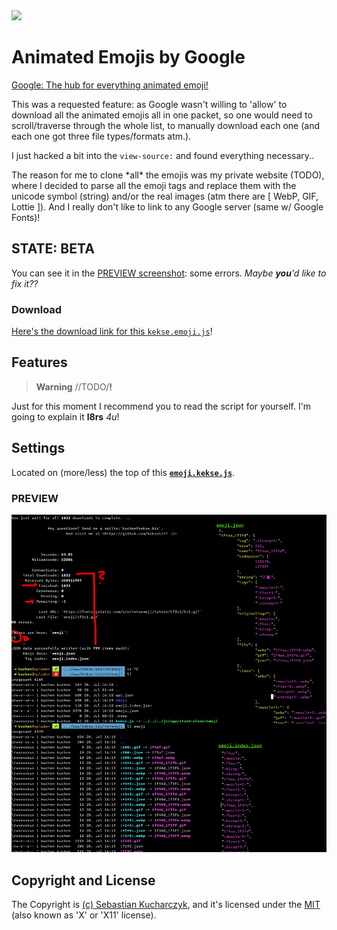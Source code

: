 <img src="https://kekse.biz/php/count.php?override=github:noto-emoji-animation&text=`noto-emoji-animation`" />

# Animated Emojis by Google
[Google: The hub for everything animated emoji!](https://googlefonts.github.io/noto-emoji-animation/)

This was a requested feature: as Google wasn't willing to 'allow' to download all the animated emojis
all in one packet, so one would need to scroll/traverse through the whole list, to manually download
each one (and each one got three file types/formats atm.).

I just hacked a bit into the `view-source:` and found everything necessary..

The reason for me to clone \*all\* the emojis was my private website (TODO), where I decided to parse
all the emoji tags and replace them with the unicode symbol (string) and/or the real images (atm there
are [ WebP, GIF, Lottie ]). And I really don't like to link to any Google server (same w/ Google Fonts)!

## STATE: **BETA**
You can see it in the [PREVIEW screenshot](docs/preview.png): some errors. *Maybe **you**'d like to fix it??*

### Download
[Here's the download link for this `kekse.emoji.js`](src/kekse.emoji.js)!

## Features
> **Warning**
> \/\/TODO\/**!**

Just for this moment I recommend you to read the script for yourself. I'm going to explain it **l8rs** *4u*!

## Settings
Located on (more/less) the top of this **[`emoji.kekse.js`](src/emoji.kekse.js)**.

### PREVIEW
![PREVIEW screenshot](docs/preview.png)

## Copyright and License
The Copyright is [(c) Sebastian Kucharczyk](COPYRIGHT.txt),
and it's licensed under the [MIT](LICENSE.txt) (also known as 'X' or 'X11' license).

